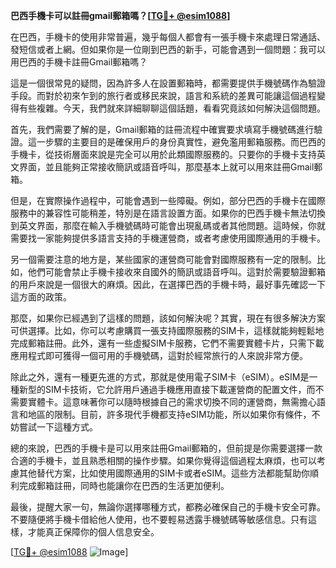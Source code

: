 **巴西手機卡可以註冊gmail郵箱嗎？[[TG💪+ @esim1088](https://t.me/s/esim1088)]**

在巴西，手機卡的使用非常普遍，幾乎每個人都會有一張手機卡來處理日常通話、發短信或者上網。但如果你是一位剛到巴西的新手，可能會遇到一個問題：我可以用巴西的手機卡註冊Gmail郵箱嗎？

這是一個很常見的疑問，因為許多人在設置郵箱時，都需要提供手機號碼作為驗證手段。而對於初來乍到的旅行者或移民來說，語言和系統的差異可能讓這個過程變得有些複雜。今天，我們就來詳細聊聊這個話題，看看究竟該如何解決這個問題。

首先，我們需要了解的是，Gmail郵箱的註冊流程中確實要求填寫手機號碼進行驗證。這一步驟的主要目的是確保用戶的身份真實性，避免濫用郵箱服務。而巴西的手機卡，從技術層面來說是完全可以用於此類國際服務的。只要你的手機卡支持英文界面，並且能夠正常接收簡訊或語音呼叫，那麼基本上就可以用來註冊Gmail郵箱。

但是，在實際操作過程中，可能會遇到一些障礙。例如，部分巴西的手機卡在國際服務中的兼容性可能稍差，特別是在語言設置方面。如果你的巴西手機卡無法切換到英文界面，那麼在輸入手機號碼時可能會出現亂碼或者其他問題。這時候，你就需要找一家能夠提供多語言支持的手機運營商，或者考慮使用國際通用的手機卡。

另一個需要注意的地方是，某些國家的運營商可能會對國際服務有一定的限制。比如，他們可能會禁止手機卡接收來自國外的簡訊或語音呼叫。這對於需要驗證郵箱的用戶來說是一個很大的麻煩。因此，在選擇巴西的手機卡時，最好事先確認一下這方面的政策。

那麼，如果你已經遇到了這樣的問題，該如何解決呢？其實，現在有很多解決方案可供選擇。比如，你可以考慮購買一張支持國際服務的SIM卡，這樣就能夠輕鬆地完成郵箱註冊。此外，還有一些虛擬SIM卡服務，它們不需要實體卡片，只需下載應用程式即可獲得一個可用的手機號碼，這對於經常旅行的人來說非常方便。

除此之外，還有一種更先進的方式，那就是使用電子SIM卡（eSIM）。eSIM是一種新型的SIM卡技術，它允許用戶通過手機應用直接下載運營商的配置文件，而不需要實體卡。這意味著你可以隨時根據自己的需求切換不同的運營商，無需擔心語言和地區的限制。目前，許多現代手機都支持eSIM功能，所以如果你有條件，不妨嘗試一下這種方式。

總的來說，巴西的手機卡是可以用來註冊Gmail郵箱的，但前提是你需要選擇一款合適的手機卡，並且熟悉相關的操作步驟。如果你覺得這個過程太麻煩，也可以考慮其他替代方案，比如使用國際通用的SIM卡或者eSIM。這些方法都能幫助你順利完成郵箱註冊，同時也能讓你在巴西的生活更加便利。

最後，提醒大家一句，無論你選擇哪種方式，都務必確保自己的手機卡安全可靠。不要隨便將手機卡借給他人使用，也不要輕易透露手機號碼等敏感信息。只有這樣，才能真正保障你的個人信息安全。

[[TG💪+ @esim1088](https://t.me/s/esim1088) ![Image](https://i.postimg.cc/4NQfJmqS/Snipaste-2025-05-13-00-14-12.png)]